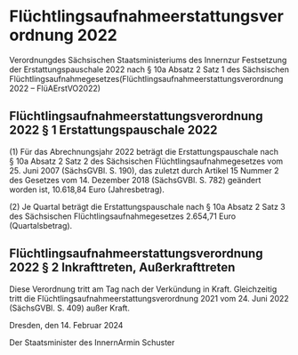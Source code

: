 # Flüchtlingsaufnahmeerstattungsverordnung 2022

Verordnungdes Sächsischen Staatsministeriums des Innernzur Festsetzung der Erstattungspauschale 2022 nach § 10a Absatz 2 Satz 1 des Sächsischen Flüchtlingsaufnahmegesetzes(Flüchtlingsaufnahmeerstattungsverordnung 2022 – FlüAErstVO2022)

## Flüchtlingsaufnahmeerstattungsverordnung 2022 § 1 Erstattungspauschale 2022

(1) Für das Abrechnungsjahr 2022 beträgt die Erstattungspauschale nach § 10a Absatz 2 Satz 2 des Sächsischen Flüchtlingsaufnahmegesetzes vom 25. Juni 2007 (SächsGVBl. S. 190), das zuletzt durch Artikel 15 Nummer 2 des Gesetzes vom 14. Dezember 2018 (SächsGVBl. S. 782) geändert worden ist, 10.618,84 Euro (Jahresbetrag).

(2) Je Quartal beträgt die Erstattungspauschale nach § 10a Absatz 2 Satz 3 des Sächsischen Flüchtlingsaufnahmegesetzes 2.654,71 Euro (Quartalsbetrag).


## Flüchtlingsaufnahmeerstattungsverordnung 2022 § 2 Inkrafttreten, Außerkrafttreten

Diese Verordnung tritt am Tag nach der Verkündung in Kraft. Gleichzeitig tritt die Flüchtlingsaufnahmeerstattungsverordnung 2021 vom 24. Juni 2022 (SächsGVBl. S. 409) außer Kraft.

Dresden, den 14. Februar 2024

Der Staatsminister des InnernArmin Schuster

